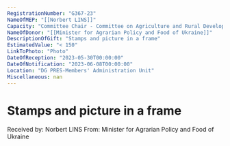 ```yaml
---
RegistrationNumber: "G367-23"
NameOfMEP: "[[Norbert LINS]]"
Capacity: "Committee Chair - Committee on Agriculture and Rural Development"
NameOfDonor: "[[Minister for Agrarian Policy and Food of Ukraine]]"
DescriptionOfGift: "Stamps and picture in a frame"
EstimatedValue: "< 150"
LinkToPhoto: "Photo"
DateOfReception: "2023-05-30T00:00:00"
DateOfNotification: "2023-06-08T00:00:00"
Location: "DG PRES-Members' Administration Unit"
Miscellaneous: nan
---
```


# Stamps and picture in a frame

Received by: Norbert LINS
From: Minister for Agrarian Policy and Food of Ukraine
